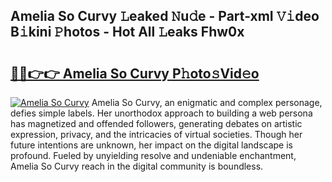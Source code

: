 ## Amelia So Curvy 𝙻eaked 𝙽u𝚍e - Part-xmI 𝚅𝚒deo B𝚒kini 𝙿hotos - Hot All 𝙻eaks Fhw0x

# <h2><a href="http://ld7h2xl.urlbe.top/?page=Amelia+So+Curvy">🔗🔗👉👉 Amelia So Curvy P𝚑oto𝚜Vid𝚎o</a></h2>

[![Amelia So Curvy](https://i.imgur.com/eBuTRDB.gif)](http://ld7h2xl.urlbe.top/?page=Amelia+So+Curvy)
Amelia So Curvy, an enigmatic and complex personage, defies simple labels. Her unorthodox approach to building a web persona has magnetized and offended followers, generating debates on artistic expression, privacy, and the intricacies of virtual societies. Though her future intentions are unknown, her impact on the digital landscape is profound. Fueled by unyielding resolve and undeniable enchantment, Amelia So Curvy reach in the digital community is boundless.
